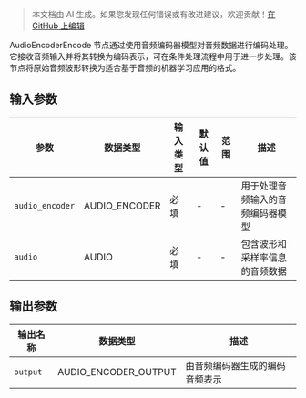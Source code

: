 > 本文档由 AI 生成。如果您发现任何错误或有改进建议，欢迎贡献！[在 GitHub 上编辑](https://github.com/Comfy-Org/embedded-docs/blob/main/comfyui_embedded_docs/docs/AudioEncoderEncode/zh.md)

AudioEncoderEncode 节点通过使用音频编码器模型对音频数据进行编码处理。它接收音频输入并将其转换为编码表示，可在条件处理流程中用于进一步处理。该节点将原始音频波形转换为适合基于音频的机器学习应用的格式。

## 输入参数

| 参数 | 数据类型 | 输入类型 | 默认值 | 范围 | 描述 |
|-------|-----------|------------|---------|-------|-------------|
| `audio_encoder` | AUDIO_ENCODER | 必填 | - | - | 用于处理音频输入的音频编码器模型 |
| `audio` | AUDIO | 必填 | - | - | 包含波形和采样率信息的音频数据 |

## 输出参数

| 输出名称 | 数据类型 | 描述 |
|-----------|-----------|-------------|
| `output` | AUDIO_ENCODER_OUTPUT | 由音频编码器生成的编码音频表示 |
